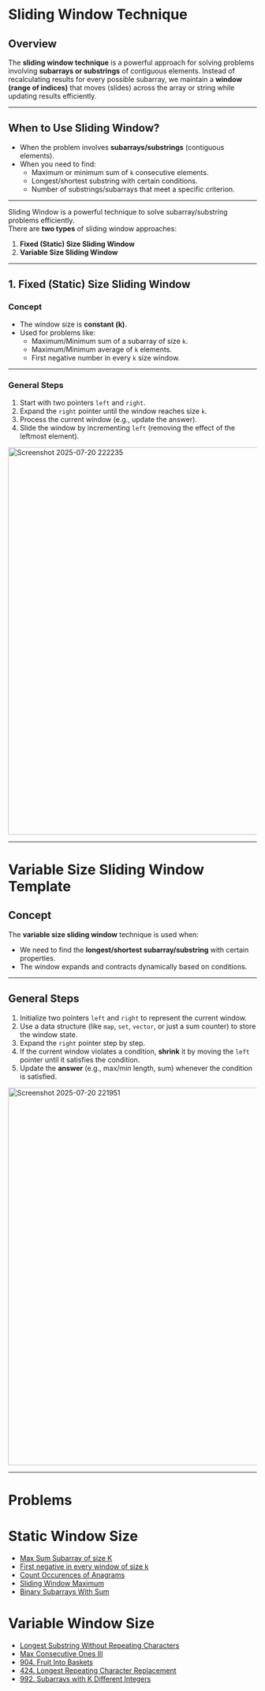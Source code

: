 
# Sliding Window Technique

## Overview
The **sliding window technique** is a powerful approach for solving problems involving **subarrays or substrings** of contiguous elements. Instead of recalculating results for every possible subarray, we maintain a **window (range of indices)** that moves (slides) across the array or string while updating results efficiently.

---

## When to Use Sliding Window?
- When the problem involves **subarrays/substrings** (contiguous elements).
- When you need to find:
  - Maximum or minimum sum of `k` consecutive elements.
  - Longest/shortest substring with certain conditions.
  - Number of substrings/subarrays that meet a specific criterion.
  
---


Sliding Window is a powerful technique to solve subarray/substring problems efficiently.  
There are **two types** of sliding window approaches:
1. **Fixed (Static) Size Sliding Window**  
2. **Variable Size Sliding Window**

---

## **1. Fixed (Static) Size Sliding Window**

### **Concept**
- The window size is **constant (k)**.
- Used for problems like:
  - Maximum/Minimum sum of a subarray of size `k`.
  - Maximum/Minimum average of `k` elements.
  - First negative number in every `k` size window.

---

### **General Steps**
1. Start with two pointers `left` and `right`.
2. Expand the `right` pointer until the window reaches size `k`.
3. Process the current window (e.g., update the answer).
4. Slide the window by incrementing `left` (removing the effect of the leftmost element).

<img width="943" height="786" alt="Screenshot 2025-07-20 222235" src="https://github.com/user-attachments/assets/b878e2e7-3a87-4854-b362-f65b03491e79" />


---




# Variable Size Sliding Window Template

## **Concept**
The **variable size sliding window** technique is used when:
- We need to find the **longest/shortest subarray/substring** with certain properties.
- The window expands and contracts dynamically based on conditions.

---

## **General Steps**
1. Initialize two pointers `left` and `right` to represent the current window.
2. Use a data structure (like `map`, `set`, `vector`, or just a sum counter) to store the window state.
3. Expand the `right` pointer step by step.
4. If the current window violates a condition, **shrink** it by moving the `left` pointer until it satisfies the condition.
5. Update the **answer** (e.g., max/min length, sum) whenever the condition is satisfied.

<img width="966" height="766" alt="Screenshot 2025-07-20 221951" src="https://github.com/user-attachments/assets/b2484b83-70ea-45e5-b315-b17cb5a2b76f" />

---
# Problems

# Static Window Size

- [Max Sum Subarray of size K](https://www.geeksforgeeks.org/problems/max-sum-subarray-of-size-k5313/1)
- [First negative in every window of size k](https://www.geeksforgeeks.org/problems/first-negative-integer-in-every-window-of-size-k3345/1)
- [Count Occurences of Anagrams](https://www.geeksforgeeks.org/problems/count-occurences-of-anagrams5839/1)
- [ Sliding Window Maximum](https://leetcode.com/problems/sliding-window-maximum/description/)
- [ Binary Subarrays With Sum](https://leetcode.com/problems/binary-subarrays-with-sum/description/)


# Variable Window Size
- [ Longest Substring Without Repeating Characters](https://leetcode.com/problems/longest-substring-without-repeating-characters/description/)
- [Max Consecutive Ones III](https://leetcode.com/problems/max-consecutive-ones-iii/description/)
- [904. Fruit Into Baskets](https://leetcode.com/problems/fruit-into-baskets/description/)
- [424. Longest Repeating Character Replacement](https://leetcode.com/problems/longest-repeating-character-replacement/description/)
- [992. Subarrays with K Different Integers](https://leetcode.com/problems/subarrays-with-k-different-integers/)



